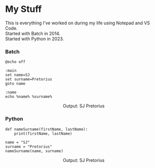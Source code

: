 # My Stuff
This is everything I've worked on during my life using Notepad and VS Code.  
Started with Batch in 2014.  
Started with Python in 2023. 
### Batch
    @echo off

    :main
    set name=SJ
    set surname=Pretorius
    goto name

    :name
    echo %name% %surname%
<p align="center">Output: SJ Pretorius</p>

### Python
    def nameSurname(firstName, lastName):
    	print(firstName, lastName)

    name = "SJ"
	surname = "Pretorius"
	nameSurname(name, surname)
<p align="center">Output: SJ Pretorius</p>